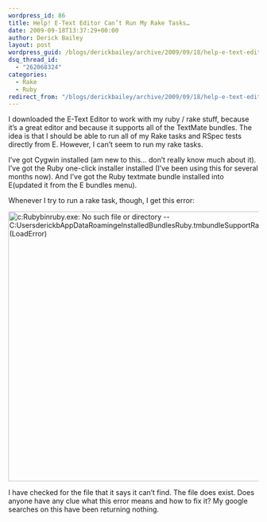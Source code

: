 ```yaml
---
wordpress_id: 86
title: Help! E-Text Editor Can’t Run My Rake Tasks…
date: 2009-09-18T13:37:29+00:00
author: Derick Bailey
layout: post
wordpress_guid: /blogs/derickbailey/archive/2009/09/18/help-e-text-editor-can-t-run-my-rake-tasks.aspx
dsq_thread_id:
  - "262068324"
categories:
  - Rake
  - Ruby
redirect_from: "/blogs/derickbailey/archive/2009/09/18/help-e-text-editor-can-t-run-my-rake-tasks.aspx/"
---
```

I downloaded the E-Text Editor to work with my ruby / rake stuff, because it’s a great editor and because it supports all of the TextMate bundles. The idea is that I should be able to run all of my Rake tasks and RSpec tests directly from E. However, I can’t seem to run my rake tasks.

I’ve got Cygwin installed (am new to this… don’t really know much about it). I’ve got the Ruby one-click installer installed (I’ve been using this for several months now). And I’ve got the Ruby textmate bundle installed into E(updated it from the E bundles menu).

Whenever I try to run a rake task, though, I get this error:

 <img style="border-bottom: 0px;border-left: 0px;border-top: 0px;border-right: 0px" border="0" alt="c:Rubybinruby.exe: No such file or directory -- C:UsersderickbAppDataRoamingeInstalledBundlesRuby.tmbundleSupportRakeMaterake_mate.rb (LoadError) " src="https://lostechies.com/content/derickbailey/uploads/2011/03/image_6E8E2ABE.png" width="700" height="544" />

I have checked for the file that it says it can’t find. The file does exist. Does anyone have any clue what this error means and how to fix it? My google searches on this have been returning nothing.